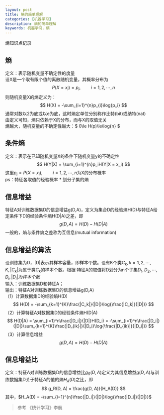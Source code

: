 ```yaml
---
layout: post
title: 熵的简单理解
categories: [机器学习]
description: 熵的简单理解
keywords: 机器学习，熵
---
```


熵知识点记录

## 熵
定义：表示随机变量不确定性的度量  
设X是一个取有限个值的离散随机变量，其概率分布为
$$ P(X = x_i) = p_i, \quad\quad i=1,2,\cdots,n $$
则随机变量X的熵定义为：
$$ H(X) = -\sum_{i=1}^{n}p_{i}\log{p_i} $$
通常对数以2为底或以e为底，这时熵定单位分别称作比特(bit)或纳特(nat)  
由定义可知，熵只依赖于X的分布，而与X的取值无关  
熵越大，随机变量的不确定性越大：$ 0\le H(p)\le\log{n} $


## 条件熵
定义：表示在已知随机变量X的条件下随机变量y的不确定性
$$ H(Y|X) = \sum_{i=1}^{n}p_iH(Y|X = x_i) $$
这里$p_i = P(X = x_i), \quad\quad i=1,2,\cdots,n$为X的分布概率  
ps：特征各取值的经验概率 * 划分子集的熵

## 信息增益
特征A对训练数据集D的信息增益g(D,A)，定义为集合D的经验熵H(D)与特征A给定条件下D的经验条件熵H(D|A)之差，即
$$ g(D,A) = H(D) - H(D|A) $$
一般的，熵与条件熵之差称为互信息(mutual information)  

## 信息增益的算法
设训练集为D，|D|表示其样本容量，即样本个数。设有K个类$C_k,k=1,2,\cdots,K,|C_k|$为属于类$C_k$的样本个数。根据
特征A的取值将D划分为n个子集$D_1,D_2,\cdots,D_i,|D_i|为样本个数$  
输入：训练数据集D和特征A；  
输出：特征A对训练数据集D的信息增益g(D,A)  
（1）计算数据集D的经验熵H(D)
$$ H(D) = -\sum_{k=1}^{K}\frac{|C_k|}{|D|}\log{\frac{|C_k|}{|D|}} $$
（2）计算特征A对数据集D的经验条件熵H(D|A)
$$  H(D|A) = \sum_{i=1}^n\frac{|D_i|}{|D|}H(D_i) = -\sum_{i=1}^n\frac{|D_i|}{|D|}\sum_{k=1}^{K}\frac{|D_{ik}|}{|D_i}\log{\frac{|D_{ik}|}{|D_i|}} $$
（3）计算信息增益
$$ g(D,A) = H(D) - H(D|A) $$

## 信息增益比
定义：特征A对训练数据集D的信息增益比$g_R(D,A)$定义为其信息增益$g(D,A)$与训练数据集D关于特征A的值的熵$H_A(D)$之比，即
$$ g_R(D, A) = \frac{g(D, A)}{H_A(D)} $$
其中，$H_A(D) = -\sum_{i=1}^{n}\frac{|D_i|}{|D|}\log{\frac{|D_i|}{|D|}}$

> 参考 《统计学习》李航